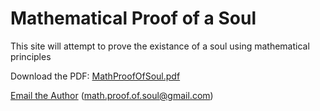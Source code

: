 # Mathematical Proof of a Soul
This site will attempt to prove the existance of a soul using mathematical principles


Download the PDF: [MathProofOfSoul.pdf](https://mathproofofsoul.github.io/Site/MathematicalProofOfASoul10.pdf)


[Email the Author](mailto:math.proof.of.soul@gmail.com?) (math.proof.of.soul@gmail.com)

